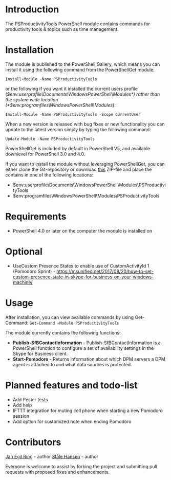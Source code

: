 # Introduction

The PSProductivityTools PowerShell module contains commands for productivity tools & topics such as time management.

# Installation

The module is published to the PowerShell Gallery, which means you can install it using the following command from the PowerShellGet module:

`Install-Module -Name PSProductivityTools`

or the following if you want it installed the current users profile (*$env:userprofile\Documents\WindowsPowerShell\Modules*) rather than the system wide location (*$env:programfiles\WindowsPowerShell\Modules*):

`Install-Module -Name PSProductivityTools -Scope CurrentUser`

When a new version is released with bug fixes or new functionality you can update to the latest version simply by typing the following command:

`Update-Module -Name PSProductivityTools`

PowerShellGet is included by default in PowerShell V5, and available downlevel for PowerShell 3.0 and 4.0.

If you want to install the module without leveraging PowerShellGet, you can either clone the Git-repository or download [this](https://github.com/janegilring/PSProductivityTools/archive/master.zip) ZIP-file and place the contains in one of the following locations:
- $env:userprofile\Documents\WindowsPowerShell\Modules\PSProductivityTools
- $env:programfiles\WindowsPowerShell\Modules\PSProductivityTools

# Requirements

- PowerShell 4.0 or later on the computer the module is installed on

# Optional

- UseCustom Presence States to enable use of CustomActivityId 1 (Pomodoro Sprint) - https://msunified.net/2017/08/20/how-to-set-custom-presence-state-in-skype-for-business-on-your-windows-machine/

# Usage

After installation, you can view available commands by using Get-Command:
`Get-Command -Module PSProductivityTools`

The module currently contains the following functions:
- **Publish-SfBContactInformation** - Publish-SfBContactInformation is a PowerShell function to configure a set of availability settings in the Skype for Business client.
- **Start-Pomodoro** - Returns information about which DPM servers a DPM agent is attached to and what data sources is protected.

# Planned features and todo-list

- Add Pester tests
- Add help
- IFTTT integration for muting cell phone when starting a new Pomodoro session
- Add option for customized note when ending Pomodoro

# Contributors

[Jan Egil Ring](https://twitter.com/JanEgilRing) - author
[Ståle Hansen](https://twitter.com/StaleHansen) - author

Everyone is welcome to assist by forking the project and submitting pull requests with proposed fixes and enhancements.
